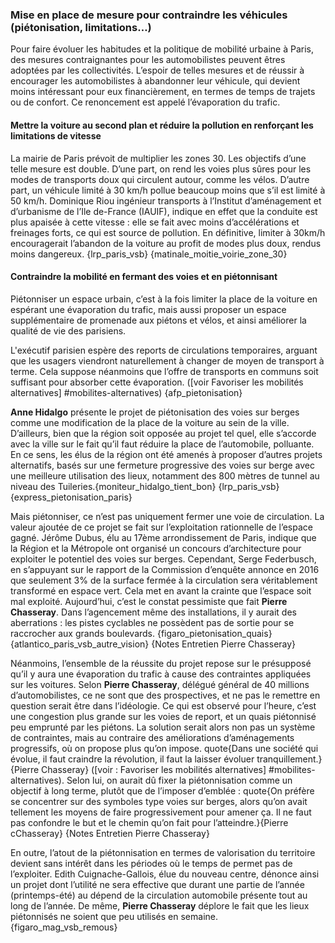 ### Mise en place de mesure pour contraindre les véhicules (piétonisation, limitations…) 
Pour faire évoluer les habitudes et la politique de mobilité urbaine à Paris, des mesures contraignantes pour les automobilistes peuvent êtres adoptées par les collectivités. L’espoir de telles mesures et de réussir à encourager les automobilistes à abandonner leur véhicule, qui devient moins intéressant pour eux financièrement, en termes de temps de trajets ou de confort. Ce renoncement est appelé l’évaporation du trafic. 

#### Mettre la voiture au second plan et réduire la pollution en renforçant les limitations de vitesse
La mairie de Paris prévoit de multiplier les zones 30. Les objectifs d’une telle mesure est double. D’une part, on rend les voies plus sûres pour les modes de transports doux qui circulent autour, comme les vélos. D’autre part, un véhicule limité à 30 km/h pollue beaucoup moins que s’il est limité à 50 km/h. Dominique Riou ingénieur transports à l’Institut d’aménagement et d’urbanisme de l’Ile de-France (IAUIF), indique en effet que la conduite est plus apaisée à cette vitesse : elle se fait avec moins d’accélérations et freinages forts, ce qui est source de pollution. En définitive, limiter à 30km/h encouragerait l’abandon de la voiture au profit de modes plus doux, rendus moins dangereux. {lrp_paris_vsb} {matinale_moitie_voirie_zone_30}

#### Contraindre la mobilité en fermant des voies et en piétonnisant 
Piétonniser un espace urbain, c’est à la fois limiter la place de la voiture en espérant une évaporation du trafic, mais aussi proposer un espace supplémentaire de promenade aux piétons et vélos, et ainsi améliorer la qualité de vie des parisiens. 

L'exécutif parisien espère des reports de circulations temporaires, arguant que les usagers viendront naturellement à changer de moyen de transport à terme. Cela suppose néanmoins que l’offre de transports en communs soit suffisant pour absorber cette évaporation. ([voir Favoriser les mobilités alternatives] #mobilites-alternatives) {afp_pietonisation}

**Anne Hidalgo** présente le projet de piétonisation des voies sur berges comme une modification de la place de la voiture au sein de la ville. D’ailleurs, bien que la région soit opposée au projet tel quel, elle s’accorde avec la ville sur le fait qu’il faut réduire la place de l’automobile, polluante. En ce sens, les élus de la région ont été amenés à proposer d’autres projets alternatifs, basés sur une fermeture progressive des voies sur berge avec une meilleure utilisation des lieux, notamment des 800 mètres de tunnel au niveau des Tuileries.{moniteur_hidalgo_tient_bon} {lrp_paris_vsb} {express_pietonisation_paris}

Mais piétonniser, ce n’est pas uniquement fermer une voie de circulation. La valeur ajoutée de ce projet se fait sur l’exploitation rationnelle de l’espace gagné. Jérôme Dubus, élu au 17ème arrondissement de Paris, indique que la Région et la Métropole ont organisé un concours d’architecture pour exploiter le potentiel des voies sur berges. Cependant, Serge Federbusch, en s’appuyant sur le rapport de la Commission d’enquête annonce en 2016 que seulement 3% de la surface fermée à la circulation sera véritablement transformé en espace vert. Cela met en avant la crainte que l’espace soit mal exploité. Aujourd’hui, c’est le constat pessimiste que fait **Pierre Chasseray**. Dans l’agencement même des installations, il y aurait des aberrations : les pistes cyclables ne possèdent pas de sortie pour se raccrocher aux grands boulevards. {figaro_pietonisation_quais} {atlantico_paris_vsb_autre_vision} {Notes Entretien Pierre Chasseray}

Néanmoins, l’ensemble de la réussite du projet repose sur le présupposé qu’il y aura une évaporation du trafic à cause des contraintes appliquées sur les voitures. Selon **Pierre Chasseray**, délégué général de 40 millions d’automobilistes, ce ne sont que des prospectives, et ne pas le remettre en question serait être dans l’idéologie. Ce qui est observé pour l’heure, c’est une congestion plus grande sur les voies de report, et un quais piétonnisé peu emprunté par les piétons. La solution serait alors non pas un système de contraintes, mais au contraire des améliorations d’aménagements progressifs, où on propose plus qu’on impose. quote{Dans une société qui évolue, il faut craindre la révolution, il faut la laisser évoluer tranquillement.}{Pierre Chasseray} ([voir : Favoriser les mobilités alternatives] #mobilites-alternatives). Selon lui, on aurait dû fixer la piétonnisation comme un objectif à long terme, plutôt que de l’imposer d’emblée : quote{On préfère se concentrer sur des symboles type voies sur berges, alors qu’on avait tellement les moyens de faire progressivement pour amener ça. Il ne faut pas confondre le but et le chemin qu’on fait pour l’atteindre.}{Pierre cChasseray} {Notes Entretien Pierre Chasseray}

En outre, l’atout de la piétonnisation en termes de valorisation du territoire devient sans intérêt dans les périodes où le temps de permet pas de l’exploiter. Edith Cuignache-Gallois, élue du nouveau centre, dénonce ainsi un projet dont l’utilité ne sera effective que durant une partie de l’année (printemps-été) au dépend de la circulation automobile présente tout au long de l’année. De même, **Pierre Chasseray** déplore le fait que les lieux piétonnisés ne soient que peu utilisés en semaine. {figaro_mag_vsb_remous}
